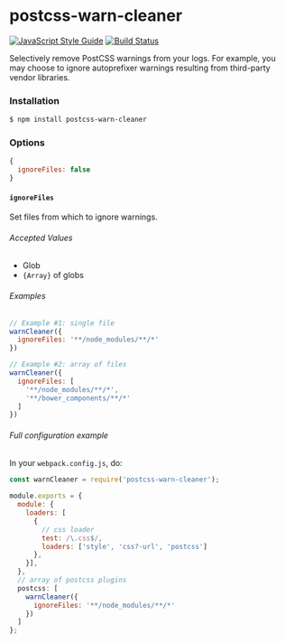 # postcss-warn-cleaner
[![JavaScript Style Guide](https://cdn.rawgit.com/feross/standard/master/badge.svg)](https://github.com/feross/standard)
[![Build Status](https://travis-ci.org/dcalhoun/postcss-warn-cleaner.svg?branch=master)](https://travis-ci.org/dcalhoun/postcss-warn-cleaner)

Selectively remove PostCSS warnings from your logs. For example, you may choose to ignore autoprefixer warnings resulting from third-party vendor libraries.

### Installation
```bash
$ npm install postcss-warn-cleaner
```

### Options
```javascript
{
  ignoreFiles: false
}
```

#### `ignoreFiles`
Set files from which to ignore warnings.

###### Accepted Values
- Glob
- `{Array}` of globs

###### Examples
```javascript
// Example #1: single file
warnCleaner({
  ignoreFiles: '**/node_modules/**/*'
})

// Example #2: array of files
warnCleaner({
  ignoreFiles: [
    '**/node_modules/**/*',
    '**/bower_components/**/*'
  ]
})
```

###### Full configuration example
In your `webpack.config.js`, do:

```javascript
const warnCleaner = require('postcss-warn-cleaner');

module.exports = {
  module: {
    loaders: [
      {
        // css loader
        test: /\.css$/,
        loaders: ['style', 'css?-url', 'postcss']
      },
    }],
  },
  // array of postcss plugins
  postcss: [
    warnCleaner({
      ignoreFiles: '**/node_modules/**/*'
    })
  ]
};
```
